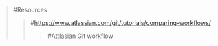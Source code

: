 >#Resources
>>#https://www.atlassian.com/git/tutorials/comparing-workflows/
>>>#Attlasian Git workflow
